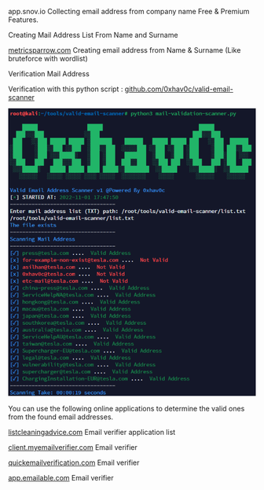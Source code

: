 app.snov.io Collecting email address from company name Free & Premium Features.

Creating Mail Address List From Name and Surname

[metricsparrow.com](http://metricsparrow.com/toolkit/email-permutator/) Creating email address from Name & Surname (Like bruteforce with wordlist)

Verification Mail Address

Verification with this python script : [github.com/0xhav0c/valid-email-scanner](https://github.com/0xhav0c/valid-email-scanner)

![Untitled](media/b66ee44e848d40c4ec58a05e765b29e3.png)

You can use the following online applications to determine the valid ones from the found email addresses.

[listcleaningadvice.com](https://listcleaningadvice.com/free-email-verifier) Email verifier application list

[client.myemailverifier.com](https://client.myemailverifier.com/) Email verifier

[quickemailverification.com](https://quickemailverification.com/) Email verifier

[app.emailable.com](https://app.emailable.com/) Email verifier
